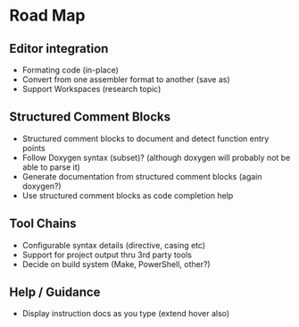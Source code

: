 # Road Map

## Editor integration

* Formating code (in-place)
* Convert from one assembler format to another (save as)
* Support Workspaces (research topic)

## Structured Comment Blocks

* Structured comment blocks to document and detect function entry points
* Follow Doxygen syntax (subset)? (although doxygen will probably not be able to parse it)
* Generate documentation from structured comment blocks (again doxygen?)
* Use structured comment blocks as code completion help

## Tool Chains

* Configurable syntax details (directive, casing etc)
* Support for project output thru 3rd party tools
* Decide on build system (Make, PowerShell, other?)

## Help / Guidance

* Display instruction docs as you type (extend hover also)
